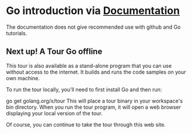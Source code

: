 # Go introduction via [Documentation](https://golang.org/doc/) 
The documentation does not give recommended use with github and Go tutorials.

## Next up! A Tour Go offline 
This tour is also available as a stand-alone program that you can use without access to the internet. It builds and runs the code samples on your own machine.

To run the tour locally, you'll need to first install Go and then run:

go get golang.org/x/tour
This will place a tour binary in your workspace's bin directory. When you run the tour program, it will open a web browser displaying your local version of the tour.

Of course, you can continue to take the tour through this web site.


